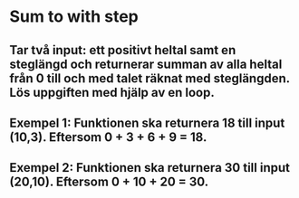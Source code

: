 # Sum to with step

## Tar två input: ett positivt heltal samt en steglängd och returnerar summan av alla heltal från 0 till och med talet räknat med steglängden. Lös uppgiften med hjälp av en loop. 

## Exempel 1: Funktionen ska returnera 18 till input (10,3). Eftersom 0 + 3 + 6 + 9 = 18.
## Exempel 2: Funktionen ska returnera 30 till input (20,10). Eftersom 0 + 10 + 20 = 30.